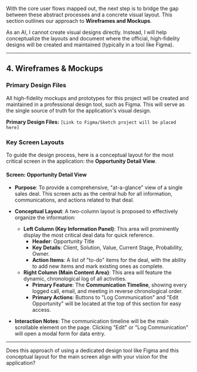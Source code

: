 With the core user flows mapped out, the next step is to bridge the gap between these abstract processes and a concrete visual layout. This section outlines our approach to **Wireframes and Mockups**.

As an AI, I cannot create visual designs directly. Instead, I will help conceptualize the layouts and document where the official, high-fidelity designs will be created and maintained (typically in a tool like Figma).

---

## **4. Wireframes & Mockups**

### **Primary Design Files**
All high-fidelity mockups and prototypes for this project will be created and maintained in a professional design tool, such as Figma. This will serve as the single source of truth for the application's visual design.

**Primary Design Files:** `[Link to Figma/Sketch project will be placed here]`

### **Key Screen Layouts**
To guide the design process, here is a conceptual layout for the most critical screen in the application: the **Opportunity Detail View**.

#### **Screen: Opportunity Detail View**
* **Purpose**: To provide a comprehensive, "at-a-glance" view of a single sales deal. This screen acts as the central hub for all information, communications, and actions related to that deal.

* **Conceptual Layout**: A two-column layout is proposed to effectively organize the information:
    * **Left Column (Key Information Panel)**: This area will prominently display the most critical deal data for quick reference.
        * **Header**: Opportunity Title
        * **Key Details**: Client, Solution, Value, Current Stage, Probability, Owner.
        * **Action Items**: A list of "to-do" items for the deal, with the ability to add new items and mark existing ones as complete.
    * **Right Column (Main Content Area)**: This area will feature the dynamic, chronological log of all activities.
        * **Primary Feature**: The **Communication Timeline**, showing every logged call, email, and meeting in reverse chronological order.
        * **Primary Actions**: Buttons to "Log Communication" and "Edit Opportunity" will be located at the top of this section for easy access.

* **Interaction Notes**: The communication timeline will be the main scrollable element on the page. Clicking "Edit" or "Log Communication" will open a modal form for data entry.

---

Does this approach of using a dedicated design tool like Figma and this conceptual layout for the main screen align with your vision for the application?